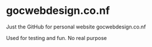 # gocwebdesign.co.nf

Just the GitHub for personal website gocwebdesign.co.nf

Used for testing and fun. No real purpose
